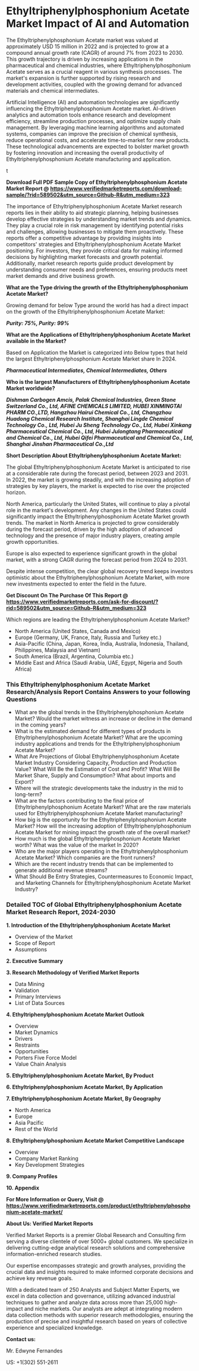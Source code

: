 <meta name="title" content="Global Ethyltriphenylphosphonium Acetate Market Impact of AI and Automation"><meta name="description" content="The Ethyltriphenylphosphonium Acetate market was valued at approximately USD 15 million in 2022 and is projected to grow at a compound annual growth rate (CAGR) of aro"><meta name="title" content="Ethyltriphenylphosphonium Acetate Market Size, Share, Scope, Trends, Growth, Opportunities, Analysis, Forecast"><h1>Ethyltriphenylphosphonium Acetate Market Impact of AI and Automation</h1><p>The Ethyltriphenylphosphonium Acetate market was valued at approximately USD 15 million in 2022 and is projected to grow at a compound annual growth rate (CAGR) of around 7% from 2023 to 2030. This growth trajectory is driven by increasing applications in the pharmaceutical and chemical industries, where Ethyltriphenylphosphonium Acetate serves as a crucial reagent in various synthesis processes. The market's expansion is further supported by rising research and development activities, coupled with the growing demand for advanced materials and chemical intermediates.</p><p>Artificial Intelligence (AI) and automation technologies are significantly influencing the Ethyltriphenylphosphonium Acetate market. AI-driven analytics and automation tools enhance research and development efficiency, streamline production processes, and optimize supply chain management. By leveraging machine learning algorithms and automated systems, companies can improve the precision of chemical synthesis, reduce operational costs, and accelerate time-to-market for new products. These technological advancements are expected to bolster market growth by fostering innovation and increasing the overall productivity of Ethyltriphenylphosphonium Acetate manufacturing and application.</p>t</p><p id="" class=""><strong>Download Full PDF Sample Copy of Ethyltriphenylphosphonium Acetate Market Report @ <a href="https://www.verifiedmarketreports.com/download-sample/?rid=589502&utm_source=Github-R&utm_medium=323" target="_blank">https://www.verifiedmarketreports.com/download-sample/?rid=589502&utm_source=Github-R&utm_medium=323</a></strong></p><p>The importance of&nbsp;Ethyltriphenylphosphonium Acetate Market research reports lies in their ability to aid strategic planning, helping businesses develop effective strategies by understanding market trends and dynamics. They play a crucial role in risk management by identifying potential risks and challenges, allowing businesses to mitigate them proactively. These reports offer a competitive advantage by providing insights into competitors' strategies and Ethyltriphenylphosphonium Acetate Market positioning. For investors, they provide critical data for making informed decisions by highlighting market forecasts and growth potential. Additionally, market research reports guide product development by understanding consumer needs and preferences, ensuring products meet market demands and drive business growth.</p><p><strong>What are the&nbsp;Type driving the growth of the Ethyltriphenylphosphonium Acetate Market?</strong></p><p id="" class="">Growing demand for below Type around the world has had a direct impact on the growth of the Ethyltriphenylphosphonium Acetate Market:</p><em><strong>Purity: 75%, Purity: 99%</strong></em></p><strong>What are the&nbsp;Applications&nbsp;of Ethyltriphenylphosphonium Acetate Market available in the Market?</strong></p><p id="" class="">Based on Application the Market is categorized into Below types that held the largest Ethyltriphenylphosphonium Acetate Market share In 2024.</p><em><strong>Pharmaceutical Intermediates, Chemical Intermediates, Others</strong></em></p><strong>Who is the largest Manufacturers of Ethyltriphenylphosphonium Acetate Market worldwide?</strong></p><p><em><strong>Dishman Carbogen Amcis, Palak Chemical Industries, Green Stone Switzerland Co., Ltd, AFINE CHEMICALS LIMITED, HUBEI XINMINGTAI PHARM CO.,LTD, Hangzhou Hairui Chemical Co., Ltd, Changzhou Huadong Chemical Research Institute, Shanghai Lingde Chemical Technology Co., Ltd, Hubei Ju Sheng Technology Co., Ltd, Hubei Xinkang Pharmaceutical Chemical Co., Ltd, Hubei Julongtang Pharmaceutical and Chemical Co., Ltd, Hubei Qifei Pharmaceutical and Chemical Co., Ltd, Shanghai Jinshan Pharmaceutical Co.,Ltd</strong></em></p><p id="" class=""><strong>Short Description About Ethyltriphenylphosphonium Acetate Market:</strong></p><p>The global Ethyltriphenylphosphonium Acetate Market is anticipated to rise at a considerable rate during the forecast period, between 2023 and 2031. In 2022, the market is growing steadily, and with the increasing adoption of strategies by key players, the market is expected to rise over the projected horizon.</p><p>North America, particularly the United States, will continue to play a pivotal role in the market's development. Any changes in the United States could significantly impact the Ethyltriphenylphosphonium Acetate Market growth trends. The market in North America is projected to grow considerably during the forecast period, driven by the high adoption of advanced technology and the presence of major industry players, creating ample growth opportunities.</p><p>Europe is also expected to experience significant growth in the global market, with a strong CAGR during the forecast period from 2024 to 2031.</p><p>Despite intense competition, the clear global recovery trend keeps investors optimistic about the Ethyltriphenylphosphonium Acetate Market, with more new investments expected to enter the field in the future.</p><p id="" class=""><strong>Get Discount On The Purchase Of This Report @ <a href="https://www.verifiedmarketreports.com/ask-for-discount/?rid=589502&utm_source=Github-R&utm_medium=323" target="_blank">https://www.verifiedmarketreports.com/ask-for-discount/?rid=589502&utm_source=Github-R&utm_medium=323</a></strong></p>Which regions are leading the Ethyltriphenylphosphonium Acetate Market?</p><ul><li>North America (United States, Canada and Mexico)</li><li>Europe (Germany, UK, France, Italy, Russia and Turkey etc.)</li><li>Asia-Pacific (China, Japan, Korea, India, Australia, Indonesia, Thailand, Philippines, Malaysia and Vietnam)</li><li>South America (Brazil, Argentina, Columbia etc.)</li><li>Middle East and Africa (Saudi Arabia, UAE, Egypt, Nigeria and South Africa)</li></ul><h3 id="" class="">This Ethyltriphenylphosphonium Acetate Market Research/Analysis Report Contains Answers to your following Questions</h3><ul><li>What are the global trends in the Ethyltriphenylphosphonium Acetate Market? Would the market witness an increase or decline in the demand in the coming years?</li><li>What is the estimated demand for different types of products in Ethyltriphenylphosphonium Acetate Market? What are the upcoming industry applications and trends for the Ethyltriphenylphosphonium Acetate Market?</li><li>What Are Projections of Global Ethyltriphenylphosphonium Acetate Market Industry Considering Capacity, Production and Production Value? What Will Be the Estimation of Cost and Profit? What Will Be Market Share, Supply and Consumption? What about imports and Export?</li><li>Where will the strategic developments take the industry in the mid to long-term?</li><li>What are the factors contributing to the final price of Ethyltriphenylphosphonium Acetate Market? What are the raw materials used for Ethyltriphenylphosphonium Acetate Market manufacturing?</li><li>How big is the opportunity for the Ethyltriphenylphosphonium Acetate Market? How will the increasing adoption of Ethyltriphenylphosphonium Acetate Market for mining impact the growth rate of the overall market?</li><li>How much is the global Ethyltriphenylphosphonium Acetate Market worth? What was the value of the market In 2020?</li><li>Who are the major players operating in the Ethyltriphenylphosphonium Acetate Market? Which companies are the front runners?</li><li>Which are the recent industry trends that can be implemented to generate additional revenue streams?</li><li>What Should Be Entry Strategies, Countermeasures to Economic Impact, and Marketing Channels for Ethyltriphenylphosphonium Acetate Market Industry?</li></ul><h3 id="" class="">Detailed TOC of Global Ethyltriphenylphosphonium Acetate Market Research Report, 2024-2030</h3><p id="" class=""><strong>1. Introduction of the Ethyltriphenylphosphonium Acetate Market</strong></p><ul><li>Overview of the Market</li><li>Scope of Report</li><li>Assumptions</li></ul><p id="" class=""><strong>2. Executive Summary</strong></p><p id="" class=""><strong>3. Research Methodology of Verified Market Reports</strong></p><ul><li>Data Mining</li><li>Validation</li><li>Primary Interviews</li><li>List of Data Sources</li></ul><p id="" class=""><strong>4. Ethyltriphenylphosphonium Acetate Market Outlook</strong></p><ul><li>Overview</li><li>Market Dynamics</li><li>Drivers</li><li>Restraints</li><li>Opportunities</li><li>Porters Five Force Model</li><li>Value Chain Analysis</li></ul><p id="" class=""><strong>5. Ethyltriphenylphosphonium Acetate Market, By Product</strong></p><p id="" class=""><strong>6. Ethyltriphenylphosphonium Acetate Market, By Application</strong></p><p id="" class=""><strong>7. Ethyltriphenylphosphonium Acetate Market, By Geography</strong></p><ul><li>North America</li><li>Europe</li><li>Asia Pacific</li><li>Rest of the World</li></ul><p id="" class=""><strong>8. Ethyltriphenylphosphonium Acetate Market Competitive Landscape</strong></p><ul><li>Overview</li><li>Company Market Ranking</li><li>Key Development Strategies</li></ul><p id="" class=""><strong>9. Company Profiles</strong></p><p id="" class=""><strong>10. Appendix</strong></p><p id="" class=""><strong>For More Information or Query, Visit @ <a href="https://www.verifiedmarketreports.com/product/ethyltriphenylphosphonium-acetate-market/" target="_blank">https://www.verifiedmarketreports.com/product/ethyltriphenylphosphonium-acetate-market/</a></strong></p><p id="" class=""><strong>About Us: Verified Market Reports</strong></p><p id="" class="">Verified Market Reports is a premier Global Research and Consulting firm serving a diverse clientele of over 5000+ global customers. We specialize in delivering cutting-edge analytical research solutions and comprehensive information-enriched research studies.</p><p id="" class="">Our expertise encompasses strategic and growth analyses, providing the crucial data and insights required to make informed corporate decisions and achieve key revenue goals.</p><p id="" class="">With a dedicated team of 250 Analysts and Subject Matter Experts, we excel in data collection and governance, utilizing advanced industrial techniques to gather and analyze data across more than 25,000 high-impact and niche markets. Our analysts are adept at integrating modern data collection methods with superior research methodologies, ensuring the production of precise and insightful research based on years of collective experience and specialized knowledge.</p><p id="" class=""><strong>Contact us:</strong></p><p id="" class="">Mr. Edwyne Fernandes</p><p id="" class="">US: +1(302) 551-2611</p>